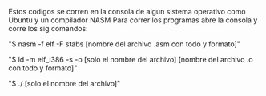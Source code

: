 Estos codigos se corren en la consola de algun sistema operativo como Ubuntu y un compilador NASM
Para correr los programas abre la consola y corre los sig comandos:

"$ nasm -f elf -F stabs [nombre del archivo .asm con todo y formato]"

"$ ld -m elf_i386 -s -o [solo el nombre del archivo] [nombre del archivo .o con todo y formato]"

"$ ./ [solo el nombre del archivo]"
